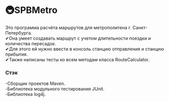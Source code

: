 # 🚇SPBMetro
Это программа расчёта маршрутов для метрополитена г. Санкт-Петербурга.   
✔Она умеет создавать маршрут с учетом длительности поездки и количества пересадок.   
✔Для этого ей нужно ввести в консоль станцию отправления и станцию прибытия.    
✔Также написаны тесты ко всем методам класса RouteCalculator.   
### Стэк
-Сборщик проектов Maven.     
-Библиотека модульного тестирования JUnit.   
-Библиотека log4j.
